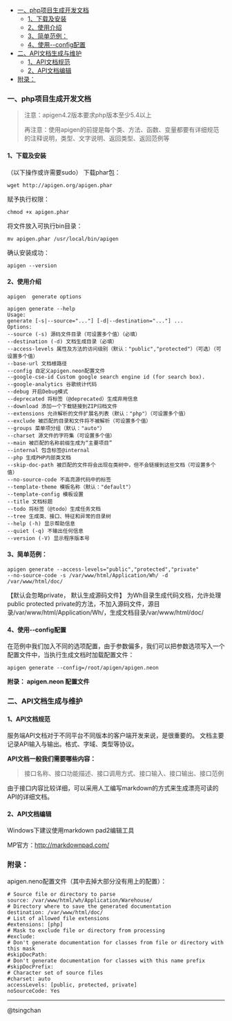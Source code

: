 <!-- TOC -->

- [一、php项目生成开发文档](#一php项目生成开发文档)
    - [1、下载及安装](#1下载及安装)
    - [2、使用介绍](#2使用介绍)
    - [3、简单范例：](#3简单范例)
    - [4、使用--config配置](#4使用--config配置)
- [二、API文档生成与维护](#二api文档生成与维护)
    - [1、API文档规范](#1api文档规范)
    - [2、API文档编辑](#2api文档编辑)
- [附录：](#附录)

<!-- /TOC -->

### 一、php项目生成开发文档 ###
> 注意：apigen4.2版本要求php版本至少5.4以上
> 
> 再注意：使用apigen的前提是每个类、方法、函数、变量都要有详细规范的注释说明，类型、文字说明、返回类型、返回范例等

#### 1、下载及安装 ####
（以下操作或许需要sudo）
下载phar包：

    wget http://apigen.org/apigen.phar

赋予执行权限：

	chmod +x apigen.phar  

将文件放入可执行bin目录：

	mv apigen.phar /usr/local/bin/apigen

确认安装成功：

	apigen --version

#### 2、使用介绍 ####
	apigen  generate options

	apigen generate --help
	Usage:
	generate [-s|--source="..."] [-d|--destination="..."] ...
	Options:
	--source (-s) 源码文件目录（可设置多个值）（必填）
	--destination (-d) 文档生成目录（必填）
	--access-levels 属性及方法的访问级别（默认："public","protected"）（可选）（可设置多个值）
	--base-url 文档根路径
	--config 自定义apigen.neon配置文件
	--google-cse-id Custom google search engine id (for search box).
	--google-analytics 谷歌统计代码
	--debug 开启Debug模式
	--deprecated 将标签（@deprecated）生成弃用信息
	--download 添加一个下载链接到ZIP归档文件
	--extensions 允许解析的文件扩展名列表（默认："php"）（可设置多个值）
	--exclude 被匹配的目录和文件将不被解析（可设置多个值）
	--groups 菜单项分组（默认："auto"）
	--charset 源文件的字符集（可设置多个值）
	--main 被匹配的名称前缀生成为“主要项目”
	--internal 包含标签@internal
	--php 生成PHP内部类文档
	--skip-doc-path 被匹配的文件将会出现在类树中，但不会链接到这些文档（可设置多个值）
	--no-source-code 不高亮源代码中的标签
	--template-theme 模板名称（默认："default"）
	--template-config 模板设置
	--title 文档标题
	--todo 将标签（@todo）生成任务文档
	--tree 生成类、接口、特征和异常的目录树
	--help (-h) 显示帮助信息
	--quiet (-q) 不输出任何信息
	--version (-V) 显示程序版本号

#### 3、简单范例： ####
	apigen generate --access-levels="public","protected","private" 
	--no-source-code -s /var/www/html/Application/Wh/ -d /var/www/html/doc/

【默认会忽略private， 默认生成源码文件】
为Wh目录生成代码文档，允许处理public protected private的方法，不加入源码文件，源目录/var/www/html/Application/Wh/，生成文档目录/var/www/html/doc/

#### 4、使用--config配置 ####
在范例中我们加入不同的选项配置，由于参数偏多，我们可以把参数选项写入一个配置文件中，当执行生成文档时加载配置文件：

	apigen generate --config=/root/apigen/apigen.neon

**附录： apigen.neon 配置文件**

### 二、API文档生成与维护 ###
#### 1、API文档规范 ####
服务端API文档对于不同平台不同版本的客户端开发来说，是很重要的。
文档主要记录API输入与输出。格式、字域、类型等协议。

**API文档一般我们需要哪些内容：**

> 接口名称、接口功能描述、接口调用方式、接口输入、接口输出、接口范例

由于接口内容比较详细，可以采用人工编写markdown的方式来生成漂亮可读的API的详细文档。


#### 2、API文档编辑 ####
Windows下建议使用markdown pad2编辑工具

MP官方：http://markdownpad.com/



### 附录： ###

apigen.neno配置文件（其中去掉大部分没有用上的配置）：

	# Source file or directory to parse
	source: /var/www/html/wh/Application/Warehouse/
	# Directory where to save the generated documentation
	destination: /var/www/html/doc/
	# List of allowed file extensions
	#extensions: [php]
	# Mask to exclude file or directory from processing
	#exclude:
	# Don't generate documentation for classes from file or directory with this mask
	#skipDocPath:
	# Don't generate documentation for classes with this name prefix
	#skipDocPrefix:
	# Character set of source files
	#charset: auto
	accessLevels: [public, protected, private]
	noSourceCode: Yes


----
@tsingchan